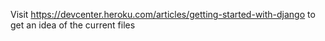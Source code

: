 Visit https://devcenter.heroku.com/articles/getting-started-with-django to get an idea of the current files
